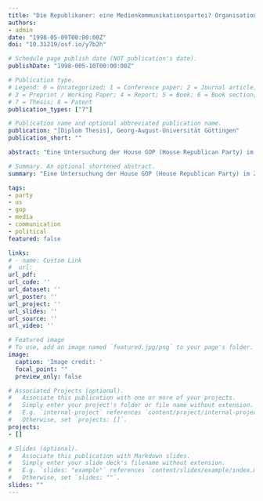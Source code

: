 ```yaml
---
title: "Die Republikaner: eine Medienkommunikationspartei? Organisationsstrukturen und Modernisierungsprozesse innerhalb der amerikanischen House Republican Party, 1988-1994"
authors:
- admin
date: "1998-05-09T00:00:00Z"
doi: "10.31219/osf.io/y7b2h"

# Schedule page publish date (NOT publication's date).
publishDate: "1998-005-10T00:00:00Z"

# Publication type.
# Legend: 0 = Uncategorized; 1 = Conference paper; 2 = Journal article;
# 3 = Preprint / Working Paper; 4 = Report; 5 = Book; 6 = Book section;
# 7 = Thesis; 8 = Patent
publication_types: ["7"]

# Publication name and optional abbreviated publication name.
publication: "[Diplom Thesis], Georg-August-Universität Göttingen"
publication_short: ""

abstract: "Eine Untersuchung der House GOP (House Republican Party) im Zeitraum von 1988-1994 auf Basis des Models Medienkommunikationspartei."

# Summary. An optional shortened abstract.
summary: "Eine Untersuchung der House GOP (House Republican Party) im Zeitraum von 1988-1994 auf Basis des Models Medienkommunikationspartei."

tags:
- party
- us
- gop
- media
- communication
- political
featured: false

links:
# - name: Custom Link
#  url:
url_pdf:
url_code: ''
url_dataset: ''
url_poster: ''
url_project: ''
url_slides: ''
url_source: ''
url_video: ''

# Featured image
# To use, add an image named `featured.jpg/png` to your page's folder.
image:
  caption: 'Image credit: '
  focal_point: ""
  preview_only: false

# Associated Projects (optional).
#   Associate this publication with one or more of your projects.
#   Simply enter your project's folder or file name without extension.
#   E.g. `internal-project` references `content/project/internal-project/index.md`.
#   Otherwise, set `projects: []`.
projects:
- []

# Slides (optional).
#   Associate this publication with Markdown slides.
#   Simply enter your slide deck's filename without extension.
#   E.g. `slides: "example"` references `content/slides/example/index.md`.
#   Otherwise, set `slides: ""`.
slides: ""
---
```

